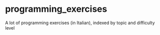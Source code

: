 # programming_exercises
A lot of programming exercises (in Italian), indexed by topic and difficulty level
